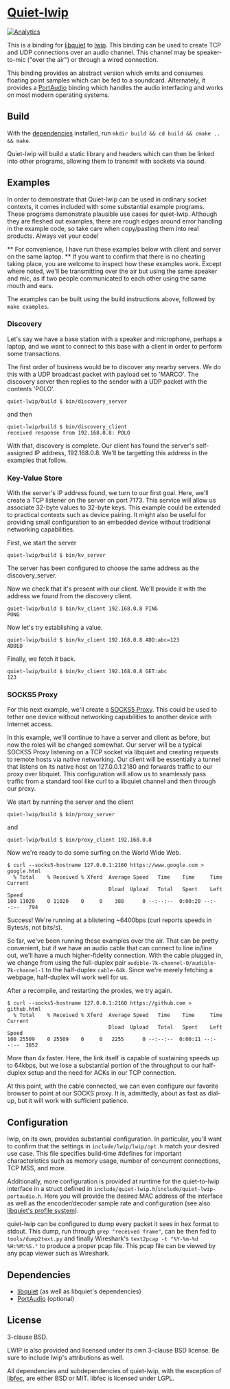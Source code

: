 [Quiet-lwip](https://github.com/quiet/quiet-lwip/)
===========
[![Analytics](https://quiet-ga.appspot.com/UA-89475295-2/welcome-page)](https://github.com/igrigorik/ga-beacon)

This is a binding for [libquiet](https://github.com/quiet/quiet) to [lwip](https://savannah.nongnu.org/projects/lwip/). This binding can be used to create TCP and UDP connections over an audio channel. This channel may be speaker-to-mic ("over the air") or through a wired connection.

This binding provides an abstract version which emits and consumes floating point samples which can be fed to a soundcard. Alternately, it provides a [PortAudio](http://www.portaudio.com/) binding which handles the audio interfacing and works on most modern operating systems.

Build
-----------
With the [dependencies](#dependencies) installed, run `mkdir build && cd build && cmake .. && make`.

Quiet-lwip will build a static library and headers which can then be linked into other programs, allowing them to transmit with sockets via sound.

Examples
-----------

In order to demonstrate that Quiet-lwip can be used in ordinary socket contexts, it comes included with some substantial example programs. These programs demonstrate plausible use cases for quiet-lwip. Although they are fleshed out examples, there are rough edges around error handling in the example code, so take care when copy/pasting them into real products. Always vet your code!

** For convenience, I have run these examples below with client and server on the same laptop. ** If you want to confirm that there is no cheating taking place, you are welcome to inspect how these examples work. Except where noted, we'll be transmitting over the air but using the same speaker and mic, as if two people communicated to each other using the same mouth and ears.

The examples can be built using the build instructions above, followed by `make examples`.

### Discovery

Let's say we have a base station with a speaker and microphone, perhaps a laptop, and we want to connect to this base with a client in order to perform some transactions.

The first order of business would be to discover any nearby servers. We do this with a UDP broadcast packet with payload set to 'MARCO'. The discovery server then replies to the sender with a UDP packet with the contents 'POLO'.

```
quiet-lwip/build $ bin/discovery_server
```

and then

```
quiet-lwip/build $ bin/discovery_client
received response from 192.168.0.8: POLO
```

With that, discovery is complete. Our client has found the server's self-assigned IP address, 192.168.0.8. We'll be targetting this address in the examples that follow.

### Key-Value Store

With the server's IP address found, we turn to our first goal. Here, we'll create a TCP listener on the server on port 7173. This service will allow us associate 32-byte values to 32-byte keys. This example could be extended to practical contexts such as device pairing. It might also be useful for providing small configuration to an embedded device without traditional networking capabilities.

First, we start the server

```
quiet-lwip/build $ bin/kv_server
```

The server has been configured to choose the same address as the discovery_server.

Now we check that it's present with our client. We'll provide it with the address we found from the discovery client.

```
quiet-lwip/build $ bin/kv_client 192.168.0.8 PING
PONG
```

Now let's try establishing a value.

```
quiet-lwip/build $ bin/kv_client 192.168.0.8 ADD:abc=123
ADDED
```

Finally, we fetch it back.

```
quiet-lwip/build $ bin/kv_client 192.168.0.8 GET:abc
123
```

### SOCKS5 Proxy

For this next example, we'll create a [SOCKS5 Proxy](https://en.wikipedia.org/wiki/SOCKS). This could be used to tether one device without networking capabilities to another device with Internet access.

In this example, we'll continue to have a server and client as before, but now the roles will be changed somewhat. Our server will be a typical SOCKS5 Proxy listening on a TCP socket via libquiet and creating requests to remote hosts via native networking. Our client will be essentially a tunnel that listens on its native host on 127.0.0.1:2180 and forwards traffic to our proxy over libquiet. This configuration will allow us to seamlessly pass traffic from a standard tool like curl to a libquiet channel and then through our proxy.

We start by running the server and the client
```
quiet-lwip/build $ bin/proxy_server
```

and

```
quiet-lwip/build $ bin/proxy_client 192.168.0.8
```

Now we're ready to do some surfing on the World Wide Web.

```
$ curl --socks5-hostname 127.0.0.1:2160 https://www.google.com > google.html
  % Total    % Received % Xferd  Average Speed   Time    Time     Time  Current
                                 Dload  Upload   Total   Spent    Left  Speed
100 11020    0 11020    0     0    388      0 --:--:--  0:00:28 --:--:--   794
```

Success! We're running at a blistering ~6400bps (curl reports speeds in Bytes/s, not bits/s).

So far, we've been running these examples over the air. That can be pretty convenient, but if we have an audio cable that can connect to line in/line out, we'll have a much higher-fidelity connection. With the cable plugged in, we change from using the full-duplex pair `audible-7k-channel-0/audible-7k-channel-1` to the half-duplex `cable-64k`. Since we're merely fetching a webpage, half-duplex will work well for us.

After a recompile, and restarting the proxies, we try again.

```
$ curl --socks5-hostname 127.0.0.1:2160 https://github.com > github.html
  % Total    % Received % Xferd  Average Speed   Time    Time     Time  Current
                                 Dload  Upload   Total   Spent    Left  Speed
100 25509    0 25509    0     0   2255      0 --:--:--  0:00:11 --:--:--  3852
```

More than 4x faster. Here, the link itself is capable of sustaining speeds up to 64kbps, but we lose a substantial portion of the throughput to our half-duplex setup and the need for ACKs in our TCP connection.

At this point, with the cable connected, we can even configure our favorite browser to point at our SOCKS proxy. It is, admittedly, about as fast as dial-up, but it will work with sufficient patience.


Configuration
-----------
lwip, on its own, provides substantial configuration. In particular, you'll want to confirm that the settings in `include/lwip/lwip/opt.h` match your desired use case. This file specifies build-time #defines for important characteristics such as memory usage, number of concurrent connections, TCP MSS, and more.

Additionally, more configuration is provided at runtime for the quiet-to-lwip interface in a struct defined in `include/quiet-lwip.h`/`include/quiet-lwip-portaudio.h`. Here you will provide the desired MAC address of the interface as well as the encoder/decoder sample rate and configuration (see also [libquiet's profile system](https://github.com/quiet/quiet#profiles)).

quiet-lwip can be configured to dump every packet it sees in hex format to stdout. This dump, run through `grep "received frame"`, can be then fed to `tools/dump2text.py` and finally Wireshark's `text2pcap -t "%Y-%m-%d %H:%M:%S."` to produce a proper pcap file. This pcap file can be viewed by any pcap viewer such as Wireshark.


Dependencies
-----------
* [libquiet](https://github.com/quiet/quiet) (as well as libquiet's dependencies)
* [PortAudio](http://www.portaudio.com/) (optional)

License
-----------
3-clause BSD.

LWIP is also provided and licensed under its own 3-clause BSD license. Be sure to include lwip's attributions as well.

All dependencies and subdependencies of quiet-lwip, with the exception of [libfec](http://www.ka9q.net/code/fec/), are either BSD or MIT. libfec is licensed under LGPL.
